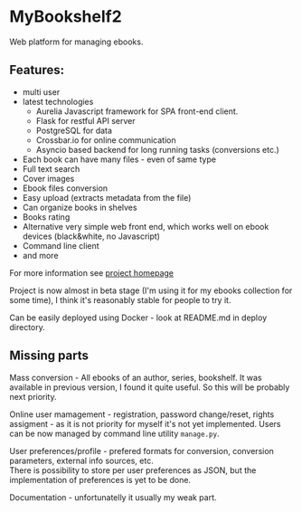 MyBookshelf2
============

Web platform for managing ebooks. 

Features:
--------

- multi user
- latest technologies 
  - Aurelia Javascript framework for SPA front-end client. 
  - Flask for restful API server
  - PostgreSQL for data
  - Crossbar.io for online communication
  - Asyncio based backend for long running tasks (conversions etc.)
- Each book can have many files - even of same type
- Full text search
- Cover images
- Ebook files conversion
- Easy upload (extracts metadata from the file)
- Can organize books in shelves
- Books rating
- Alternative very simple web front end, which works well on ebook devices (black&white, no Javascript)
- Command line client
- and more

For more information see [project homepage](http://zderadicka.eu/projects/python/mybookshelf2-ebooks-management-and-sharing/)

Project is now almost in beta stage (I'm using it for my ebooks collection for some time), 
I think it's reasonably stable for people to try it.

Can be easily deployed using Docker - look at README.md in deploy directory. 

Missing parts
-------------

Mass conversion - All ebooks of an author, series, bookshelf. It was available in previous version, I found it quite useful.
So this will be probably next priority.

Online user mamagement - registration, password change/reset, rights assigment - as it is not priority for myself 
it's not yet implemented.  Users can be now managed by command line utility ```manage.py```.

User preferences/profile -  prefered formats for conversion, conversion parameters, external info sources, 
etc.  
There is possibility to store per user preferences as JSON, but the implementation of preferences is
yet to be done.

Documentation - unfortunatelly it usually my weak part.

